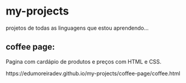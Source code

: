 # my-projects
 projetos de todas as linguagens que estou aprendendo...
 
 <div>
 <h2>coffee page:</h2>
 <p>Pagina com cardápio de produtos e preços com HTML e CSS.</p>
 https://edumoreiradev.github.io/my-projects/coffee-page/coffee.html
 </div>
